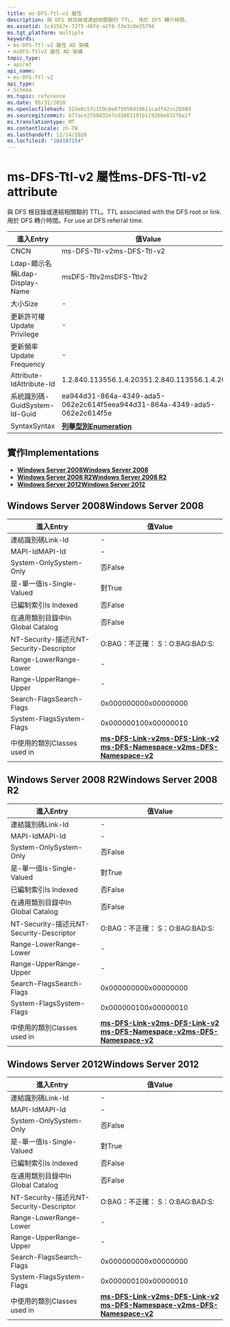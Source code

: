 ```yaml
---
title: ms-DFS-Ttl-v2 屬性
description: 與 DFS 根目錄或連結相關聯的 TTL。 用於 DFS 轉介時間。
ms.assetid: 1c41567e-72f5-48fd-a2f8-33e3c8e35794
ms.tgt_platform: multiple
keywords:
- ms-DFS-Ttl-v2 屬性 AD 架構
- msDFS-Ttlv2 屬性 AD 架構
topic_type:
- apiref
api_name:
- ms-DFS-Ttl-v2
api_type:
- Schema
ms.topic: reference
ms.date: 05/31/2018
ms.openlocfilehash: 52de0c57c159c0e875958d19611cadf42cc2b98d
ms.sourcegitcommit: b77ace27b0432e7cd3863191b11926be032fbe2f
ms.translationtype: MT
ms.contentlocale: zh-TW
ms.lasthandoff: 12/14/2020
ms.locfileid: "104107154"
---
```

# <a name="ms-dfs-ttl-v2-attribute"></a><span data-ttu-id="7b715-106">ms-DFS-Ttl-v2 屬性</span><span class="sxs-lookup"><span data-stu-id="7b715-106">ms-DFS-Ttl-v2 attribute</span></span>

<span data-ttu-id="7b715-107">與 DFS 根目錄或連結相關聯的 TTL。</span><span class="sxs-lookup"><span data-stu-id="7b715-107">TTL associated with the DFS root or link.</span></span> <span data-ttu-id="7b715-108">用於 DFS 轉介時間。</span><span class="sxs-lookup"><span data-stu-id="7b715-108">For use at DFS referral time.</span></span>



| <span data-ttu-id="7b715-109">進入</span><span class="sxs-lookup"><span data-stu-id="7b715-109">Entry</span></span> | <span data-ttu-id="7b715-110">值</span><span class="sxs-lookup"><span data-stu-id="7b715-110">Value</span></span> |
|-------------------|--------------------------------------|
| <span data-ttu-id="7b715-111">CN</span><span class="sxs-lookup"><span data-stu-id="7b715-111">CN</span></span>                | <span data-ttu-id="7b715-112">ms-DFS-Ttl-v2</span><span class="sxs-lookup"><span data-stu-id="7b715-112">ms-DFS-Ttl-v2</span></span>                        |
| <span data-ttu-id="7b715-113">Ldap-顯示名稱</span><span class="sxs-lookup"><span data-stu-id="7b715-113">Ldap-Display-Name</span></span> | <span data-ttu-id="7b715-114">msDFS-Ttlv2</span><span class="sxs-lookup"><span data-stu-id="7b715-114">msDFS-Ttlv2</span></span>                          |
| <span data-ttu-id="7b715-115">大小</span><span class="sxs-lookup"><span data-stu-id="7b715-115">Size</span></span>              | \-                                   |
| <span data-ttu-id="7b715-116">更新許可權</span><span class="sxs-lookup"><span data-stu-id="7b715-116">Update Privilege</span></span>  | \-                                   |
| <span data-ttu-id="7b715-117">更新頻率</span><span class="sxs-lookup"><span data-stu-id="7b715-117">Update Frequency</span></span>  | \-                                   |
| <span data-ttu-id="7b715-118">Attribute-Id</span><span class="sxs-lookup"><span data-stu-id="7b715-118">Attribute-Id</span></span>      | <span data-ttu-id="7b715-119">1.2.840.113556.1.4.2035</span><span class="sxs-lookup"><span data-stu-id="7b715-119">1.2.840.113556.1.4.2035</span></span>              |
| <span data-ttu-id="7b715-120">系統識別碼-Guid</span><span class="sxs-lookup"><span data-stu-id="7b715-120">System-Id-Guid</span></span>    | <span data-ttu-id="7b715-121">ea944d31-864a-4349-ada5-062e2c614f5e</span><span class="sxs-lookup"><span data-stu-id="7b715-121">ea944d31-864a-4349-ada5-062e2c614f5e</span></span> |
| <span data-ttu-id="7b715-122">Syntax</span><span class="sxs-lookup"><span data-stu-id="7b715-122">Syntax</span></span>            | [<span data-ttu-id="7b715-123">**列舉型別**</span><span class="sxs-lookup"><span data-stu-id="7b715-123">**Enumeration**</span></span>](s-enumeration.md) |



## <a name="implementations"></a><span data-ttu-id="7b715-124">實作</span><span class="sxs-lookup"><span data-stu-id="7b715-124">Implementations</span></span>

-   [<span data-ttu-id="7b715-125">**Windows Server 2008**</span><span class="sxs-lookup"><span data-stu-id="7b715-125">**Windows Server 2008**</span></span>](#windows-server-2008)
-   [<span data-ttu-id="7b715-126">**Windows Server 2008 R2**</span><span class="sxs-lookup"><span data-stu-id="7b715-126">**Windows Server 2008 R2**</span></span>](#windows-server-2008-r2)
-   [<span data-ttu-id="7b715-127">**Windows Server 2012**</span><span class="sxs-lookup"><span data-stu-id="7b715-127">**Windows Server 2012**</span></span>](#windows-server-2012)

## <a name="windows-server-2008"></a><span data-ttu-id="7b715-128">Windows Server 2008</span><span class="sxs-lookup"><span data-stu-id="7b715-128">Windows Server 2008</span></span>



| <span data-ttu-id="7b715-129">進入</span><span class="sxs-lookup"><span data-stu-id="7b715-129">Entry</span></span> | <span data-ttu-id="7b715-130">值</span><span class="sxs-lookup"><span data-stu-id="7b715-130">Value</span></span> |
|------------------------|-------------------------------------------------------------------------------------------------------------------|
| <span data-ttu-id="7b715-131">連結識別碼</span><span class="sxs-lookup"><span data-stu-id="7b715-131">Link-Id</span></span>                | \-                                                                                                                |
| <span data-ttu-id="7b715-132">MAPI-Id</span><span class="sxs-lookup"><span data-stu-id="7b715-132">MAPI-Id</span></span>                | \-                                                                                                                |
| <span data-ttu-id="7b715-133">System-Only</span><span class="sxs-lookup"><span data-stu-id="7b715-133">System-Only</span></span>            | <span data-ttu-id="7b715-134">否</span><span class="sxs-lookup"><span data-stu-id="7b715-134">False</span></span>                                                                                                             |
| <span data-ttu-id="7b715-135">是-單一值</span><span class="sxs-lookup"><span data-stu-id="7b715-135">Is-Single-Valued</span></span>       | <span data-ttu-id="7b715-136">對</span><span class="sxs-lookup"><span data-stu-id="7b715-136">True</span></span>                                                                                                              |
| <span data-ttu-id="7b715-137">已編制索引</span><span class="sxs-lookup"><span data-stu-id="7b715-137">Is Indexed</span></span>             | <span data-ttu-id="7b715-138">否</span><span class="sxs-lookup"><span data-stu-id="7b715-138">False</span></span>                                                                                                             |
| <span data-ttu-id="7b715-139">在通用類別目錄中</span><span class="sxs-lookup"><span data-stu-id="7b715-139">In Global Catalog</span></span>      | <span data-ttu-id="7b715-140">否</span><span class="sxs-lookup"><span data-stu-id="7b715-140">False</span></span>                                                                                                             |
| <span data-ttu-id="7b715-141">NT-Security-描述元</span><span class="sxs-lookup"><span data-stu-id="7b715-141">NT-Security-Descriptor</span></span> | <span data-ttu-id="7b715-142">O:BAG：不正確： S：</span><span class="sxs-lookup"><span data-stu-id="7b715-142">O:BAG:BAD:S:</span></span>                                                                                                      |
| <span data-ttu-id="7b715-143">Range-Lower</span><span class="sxs-lookup"><span data-stu-id="7b715-143">Range-Lower</span></span>            | \-                                                                                                                |
| <span data-ttu-id="7b715-144">Range-Upper</span><span class="sxs-lookup"><span data-stu-id="7b715-144">Range-Upper</span></span>            | \-                                                                                                                |
| <span data-ttu-id="7b715-145">Search-Flags</span><span class="sxs-lookup"><span data-stu-id="7b715-145">Search-Flags</span></span>           | <span data-ttu-id="7b715-146">0x00000000</span><span class="sxs-lookup"><span data-stu-id="7b715-146">0x00000000</span></span>                                                                                                        |
| <span data-ttu-id="7b715-147">System-Flags</span><span class="sxs-lookup"><span data-stu-id="7b715-147">System-Flags</span></span>           | <span data-ttu-id="7b715-148">0x00000010</span><span class="sxs-lookup"><span data-stu-id="7b715-148">0x00000010</span></span>                                                                                                        |
| <span data-ttu-id="7b715-149">中使用的類別</span><span class="sxs-lookup"><span data-stu-id="7b715-149">Classes used in</span></span>        | [<span data-ttu-id="7b715-150">**ms-DFS-Link-v2**</span><span class="sxs-lookup"><span data-stu-id="7b715-150">**ms-DFS-Link-v2**</span></span>](c-msdfs-linkv2.md)<br/> [<span data-ttu-id="7b715-151">**ms-DFS-Namespace-v2**</span><span class="sxs-lookup"><span data-stu-id="7b715-151">**ms-DFS-Namespace-v2**</span></span>](c-msdfs-namespacev2.md)<br/> |



## <a name="windows-server-2008-r2"></a><span data-ttu-id="7b715-152">Windows Server 2008 R2</span><span class="sxs-lookup"><span data-stu-id="7b715-152">Windows Server 2008 R2</span></span>



| <span data-ttu-id="7b715-153">進入</span><span class="sxs-lookup"><span data-stu-id="7b715-153">Entry</span></span> | <span data-ttu-id="7b715-154">值</span><span class="sxs-lookup"><span data-stu-id="7b715-154">Value</span></span> |
|------------------------|-------------------------------------------------------------------------------------------------------------------|
| <span data-ttu-id="7b715-155">連結識別碼</span><span class="sxs-lookup"><span data-stu-id="7b715-155">Link-Id</span></span>                | \-                                                                                                                |
| <span data-ttu-id="7b715-156">MAPI-Id</span><span class="sxs-lookup"><span data-stu-id="7b715-156">MAPI-Id</span></span>                | \-                                                                                                                |
| <span data-ttu-id="7b715-157">System-Only</span><span class="sxs-lookup"><span data-stu-id="7b715-157">System-Only</span></span>            | <span data-ttu-id="7b715-158">否</span><span class="sxs-lookup"><span data-stu-id="7b715-158">False</span></span>                                                                                                             |
| <span data-ttu-id="7b715-159">是-單一值</span><span class="sxs-lookup"><span data-stu-id="7b715-159">Is-Single-Valued</span></span>       | <span data-ttu-id="7b715-160">對</span><span class="sxs-lookup"><span data-stu-id="7b715-160">True</span></span>                                                                                                              |
| <span data-ttu-id="7b715-161">已編制索引</span><span class="sxs-lookup"><span data-stu-id="7b715-161">Is Indexed</span></span>             | <span data-ttu-id="7b715-162">否</span><span class="sxs-lookup"><span data-stu-id="7b715-162">False</span></span>                                                                                                             |
| <span data-ttu-id="7b715-163">在通用類別目錄中</span><span class="sxs-lookup"><span data-stu-id="7b715-163">In Global Catalog</span></span>      | <span data-ttu-id="7b715-164">否</span><span class="sxs-lookup"><span data-stu-id="7b715-164">False</span></span>                                                                                                             |
| <span data-ttu-id="7b715-165">NT-Security-描述元</span><span class="sxs-lookup"><span data-stu-id="7b715-165">NT-Security-Descriptor</span></span> | <span data-ttu-id="7b715-166">O:BAG：不正確： S：</span><span class="sxs-lookup"><span data-stu-id="7b715-166">O:BAG:BAD:S:</span></span>                                                                                                      |
| <span data-ttu-id="7b715-167">Range-Lower</span><span class="sxs-lookup"><span data-stu-id="7b715-167">Range-Lower</span></span>            | \-                                                                                                                |
| <span data-ttu-id="7b715-168">Range-Upper</span><span class="sxs-lookup"><span data-stu-id="7b715-168">Range-Upper</span></span>            | \-                                                                                                                |
| <span data-ttu-id="7b715-169">Search-Flags</span><span class="sxs-lookup"><span data-stu-id="7b715-169">Search-Flags</span></span>           | <span data-ttu-id="7b715-170">0x00000000</span><span class="sxs-lookup"><span data-stu-id="7b715-170">0x00000000</span></span>                                                                                                        |
| <span data-ttu-id="7b715-171">System-Flags</span><span class="sxs-lookup"><span data-stu-id="7b715-171">System-Flags</span></span>           | <span data-ttu-id="7b715-172">0x00000010</span><span class="sxs-lookup"><span data-stu-id="7b715-172">0x00000010</span></span>                                                                                                        |
| <span data-ttu-id="7b715-173">中使用的類別</span><span class="sxs-lookup"><span data-stu-id="7b715-173">Classes used in</span></span>        | [<span data-ttu-id="7b715-174">**ms-DFS-Link-v2**</span><span class="sxs-lookup"><span data-stu-id="7b715-174">**ms-DFS-Link-v2**</span></span>](c-msdfs-linkv2.md)<br/> [<span data-ttu-id="7b715-175">**ms-DFS-Namespace-v2**</span><span class="sxs-lookup"><span data-stu-id="7b715-175">**ms-DFS-Namespace-v2**</span></span>](c-msdfs-namespacev2.md)<br/> |



## <a name="windows-server-2012"></a><span data-ttu-id="7b715-176">Windows Server 2012</span><span class="sxs-lookup"><span data-stu-id="7b715-176">Windows Server 2012</span></span>



| <span data-ttu-id="7b715-177">進入</span><span class="sxs-lookup"><span data-stu-id="7b715-177">Entry</span></span> | <span data-ttu-id="7b715-178">值</span><span class="sxs-lookup"><span data-stu-id="7b715-178">Value</span></span> |
|------------------------|-------------------------------------------------------------------------------------------------------------------|
| <span data-ttu-id="7b715-179">連結識別碼</span><span class="sxs-lookup"><span data-stu-id="7b715-179">Link-Id</span></span>                | \-                                                                                                                |
| <span data-ttu-id="7b715-180">MAPI-Id</span><span class="sxs-lookup"><span data-stu-id="7b715-180">MAPI-Id</span></span>                | \-                                                                                                                |
| <span data-ttu-id="7b715-181">System-Only</span><span class="sxs-lookup"><span data-stu-id="7b715-181">System-Only</span></span>            | <span data-ttu-id="7b715-182">否</span><span class="sxs-lookup"><span data-stu-id="7b715-182">False</span></span>                                                                                                             |
| <span data-ttu-id="7b715-183">是-單一值</span><span class="sxs-lookup"><span data-stu-id="7b715-183">Is-Single-Valued</span></span>       | <span data-ttu-id="7b715-184">對</span><span class="sxs-lookup"><span data-stu-id="7b715-184">True</span></span>                                                                                                              |
| <span data-ttu-id="7b715-185">已編制索引</span><span class="sxs-lookup"><span data-stu-id="7b715-185">Is Indexed</span></span>             | <span data-ttu-id="7b715-186">否</span><span class="sxs-lookup"><span data-stu-id="7b715-186">False</span></span>                                                                                                             |
| <span data-ttu-id="7b715-187">在通用類別目錄中</span><span class="sxs-lookup"><span data-stu-id="7b715-187">In Global Catalog</span></span>      | <span data-ttu-id="7b715-188">否</span><span class="sxs-lookup"><span data-stu-id="7b715-188">False</span></span>                                                                                                             |
| <span data-ttu-id="7b715-189">NT-Security-描述元</span><span class="sxs-lookup"><span data-stu-id="7b715-189">NT-Security-Descriptor</span></span> | <span data-ttu-id="7b715-190">O:BAG：不正確： S：</span><span class="sxs-lookup"><span data-stu-id="7b715-190">O:BAG:BAD:S:</span></span>                                                                                                      |
| <span data-ttu-id="7b715-191">Range-Lower</span><span class="sxs-lookup"><span data-stu-id="7b715-191">Range-Lower</span></span>            | \-                                                                                                                |
| <span data-ttu-id="7b715-192">Range-Upper</span><span class="sxs-lookup"><span data-stu-id="7b715-192">Range-Upper</span></span>            | \-                                                                                                                |
| <span data-ttu-id="7b715-193">Search-Flags</span><span class="sxs-lookup"><span data-stu-id="7b715-193">Search-Flags</span></span>           | <span data-ttu-id="7b715-194">0x00000000</span><span class="sxs-lookup"><span data-stu-id="7b715-194">0x00000000</span></span>                                                                                                        |
| <span data-ttu-id="7b715-195">System-Flags</span><span class="sxs-lookup"><span data-stu-id="7b715-195">System-Flags</span></span>           | <span data-ttu-id="7b715-196">0x00000010</span><span class="sxs-lookup"><span data-stu-id="7b715-196">0x00000010</span></span>                                                                                                        |
| <span data-ttu-id="7b715-197">中使用的類別</span><span class="sxs-lookup"><span data-stu-id="7b715-197">Classes used in</span></span>        | [<span data-ttu-id="7b715-198">**ms-DFS-Link-v2**</span><span class="sxs-lookup"><span data-stu-id="7b715-198">**ms-DFS-Link-v2**</span></span>](c-msdfs-linkv2.md)<br/> [<span data-ttu-id="7b715-199">**ms-DFS-Namespace-v2**</span><span class="sxs-lookup"><span data-stu-id="7b715-199">**ms-DFS-Namespace-v2**</span></span>](c-msdfs-namespacev2.md)<br/> |



 

 





